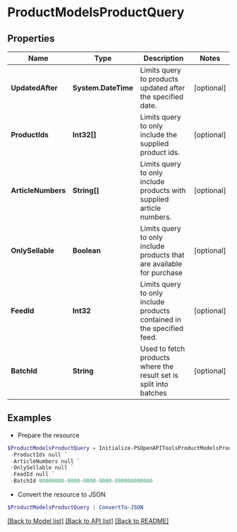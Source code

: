 # ProductModelsProductQuery
## Properties

Name | Type | Description | Notes
------------ | ------------- | ------------- | -------------
**UpdatedAfter** | **System.DateTime** | Limits query to products updated after the specified date. | [optional] 
**ProductIds** | **Int32[]** | Limits query to only include the supplied product ids. | [optional] 
**ArticleNumbers** | **String[]** | Limits query to only include products with supplied article numbers. | [optional] 
**OnlySellable** | **Boolean** | Limits query to only include products that are available for purchase | [optional] 
**FeedId** | **Int32** | Limits query to only include products contained in the specified feed. | [optional] 
**BatchId** | **String** | Used to fetch products where the result set is split into batches | [optional] 

## Examples

- Prepare the resource
```powershell
$ProductModelsProductQuery = Initialize-PSOpenAPIToolsProductModelsProductQuery  -UpdatedAfter null `
 -ProductIds null `
 -ArticleNumbers null `
 -OnlySellable null `
 -FeedId null `
 -BatchId 00000000-0000-0000-0000-000000000000
```

- Convert the resource to JSON
```powershell
$ProductModelsProductQuery | ConvertTo-JSON
```

[[Back to Model list]](../README.md#documentation-for-models) [[Back to API list]](../README.md#documentation-for-api-endpoints) [[Back to README]](../README.md)

